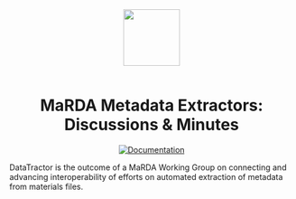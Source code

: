 <div align="center" style="padding-bottom: 1em;">
<img width="100px" align="center" src="https://avatars.githubusercontent.com/u/74017645?s=200&v=4">
</div>

# <div align="center">MaRDA Metadata Extractors: Discussions & Minutes</div>

<div align="center">

[![Documentation](https://badgen.net/badge/docs/marda-alliance.github.io/blue?icon=firefox)](https://marda-alliance.github.io/metadata_extractors/)

</div>

DataTractor is the outcome of a MaRDA Working Group on connecting and advancing interoperability of efforts on automated extraction of metadata from materials files.
